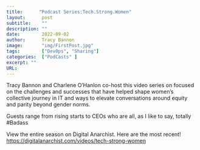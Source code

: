 ```yaml
---
title:      "Podcast Series:Tech.Strong.Women"
layout:      post 
subtitle:    ""
description: ""
date:        2022-09-02
author:      Tracy Bannon
image:       "img/FirstPost.jpg"
tags:        ["DevOps", "Sharing"]
categories:  ["PodCasts" ]
excerpt: ""
URL: 
---
```

Tracy Bannon and Charlene O’Hanlon co-host this video series on focused on the challenges and successes that have helped shape women’s collective journey in IT and ways to elevate conversations around equity and parity beyond gender norms.

Guests range from rising starts to CEOs who are all, as I like to say, totally #Badass

View the entire season on Digital Anarchist. Here are the most recent! https://digitalanarchist.com/videos/tech-strong-women